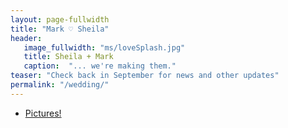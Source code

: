```yaml
---
layout: page-fullwidth
title: "Mark ♡ Sheila"
header:
   image_fullwidth: "ms/loveSplash.jpg"
   title: Sheila + Mark
   caption:  "... we're making them."
teaser: "Check back in September for news and other updates"
permalink: "/wedding/"
---
```


<ul>
  <li><a href="/wedding/gallery">Pictures!</a></li>
</ul>

